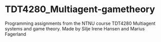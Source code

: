 # TDT4280_Multiagent-gametheory
Programming assignments from the NTNU course TDT4280 Multiagent systems and game theory. Made by Silje Irene Hansen and Marius Fagerland
